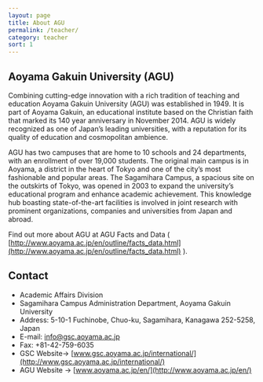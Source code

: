 ```yaml
---
layout: page
title: About AGU
permalink: /teacher/
category: teacher
sort: 1
---
```


## Aoyama Gakuin University (AGU)

Combining cutting-edge innovation with a rich tradition of teaching and education
Aoyama Gakuin University (AGU) was established in 1949. It is part of Aoyama Gakuin, an educational institute based on the Christian faith that marked its 140 year anniversary in November 2014. AGU is widely recognized as one of Japan’s leading universities, with a reputation for its quality of education and cosmopolitan ambience.

AGU has two campuses that are home to 10 schools and 24 departments, with an enrollment of over 19,000 students. The original main campus is in Aoyama, a district in the heart of Tokyo and one of the city’s most fashionable and popular areas. The Sagamihara Campus, a spacious site on the outskirts of Tokyo, was opened in 2003 to expand the university’s educational program and enhance academic achievement. This knowledge hub boasting state-of-the-art facilities is involved in joint research with prominent organizations, companies and universities from Japan and abroad.

Find out more about AGU at AGU Facts and Data ( [http://www.aoyama.ac.jp/en/outline/facts_data.html](http://www.aoyama.ac.jp/en/outline/facts_data.html) ).


## Contact
* Academic Affairs Division
* Sagamihara Campus Administration Department, Aoyama Gakuin University
* Address: 5-10-1 Fuchinobe, Chuo-ku, Sagamihara, Kanagawa 252-5258, Japan
* E-mail: info@gsc.aoyama.ac.jp
* Fax: +81-42-759-6035
* GSC Website-> [www.gsc.aoyama.ac.jp/international/](http://www.gsc.aoyama.ac.jp/international/)
* AGU Website -> [www.aoyama.ac.jp/en/](http://www.aoyama.ac.jp/en/)
